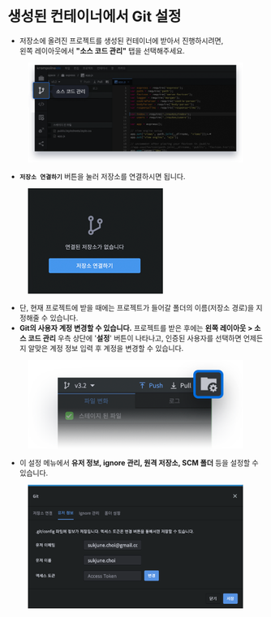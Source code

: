 # 생성된 컨테이너에서 Git 설정

* 저장소에 올려진 프로젝트를 생성된 컨테이너에 받아서 진행하시려면, \
  왼쪽 레이아웃에서 **"소스 코드 관리"** 탭을 선택해주세요.

<figure><img src="../../../.gitbook/assets/image (7).png" alt=""><figcaption></figcaption></figure>

* **`저장소 연결하기`** 버튼을 눌러 저장소를 연결하시면 됩니다.&#x20;

<figure><img src="../../../.gitbook/assets/image (212).png" alt=""><figcaption></figcaption></figure>

* 단, 현재 프로젝트에 받을 때에는 프로젝트가 들어갈 폴더의 이름(저장소 경로)을 지정해줄 수 있습니다.
* **Git의 사용자 계정 변경할 수 있습니다.** 프로젝트를 받은 후에는 **왼쪽 레이아웃 > 소스 코드 관리** 우측 상단에  '**설정**' 버튼이 나타나고, 인증된 사용자를 선택하면 언제든지 알맞은 계정 정보 입력 후 계정을 변경할 수 있습니다.

<figure><img src="../../../.gitbook/assets/image (92).png" alt=""><figcaption></figcaption></figure>

* 이 설정 메뉴에서 **유저 정보, ignore 관리, 원격 저장소, SCM 폴더** 등을 설정할 수 있습니다.

<figure><img src="../../../.gitbook/assets/image (1) (1).png" alt=""><figcaption></figcaption></figure>

